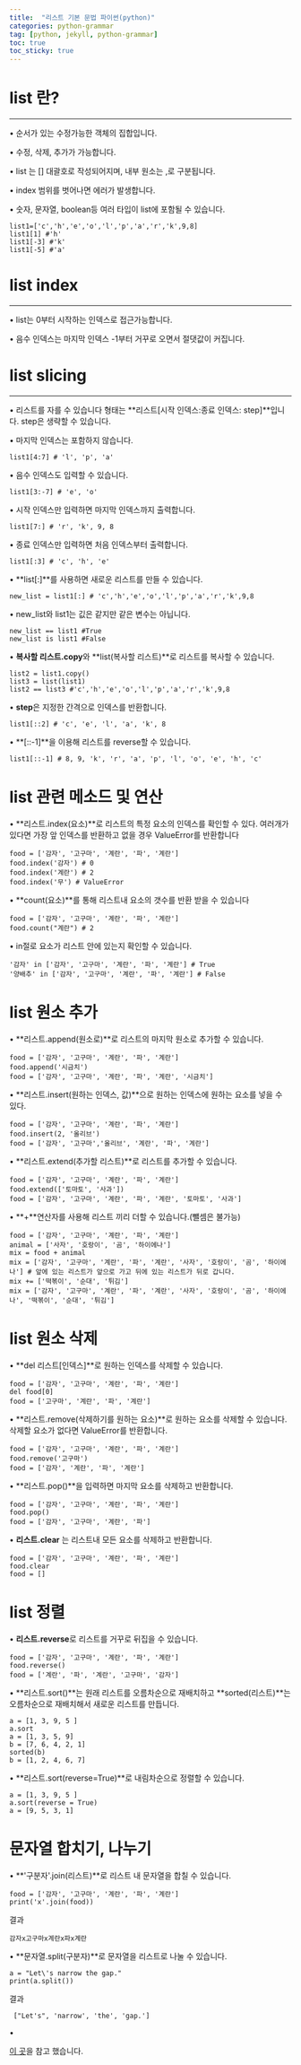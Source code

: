 ```yaml
---
title:  "리스트 기본 문법 파이썬(python)"
categories: python-grammar
tag: [python, jekyll, python-grammar]
toc: true
toc_sticky: true
---
```


# list 란?
---
• 순서가 있는 수정가능한 객체의 집합입니다.  


• 수정, 삭제, 추가가 가능합니다.  


• list 는 [] 대괄호로 작성되어지며, 내부 원소는 ,로 구분됩니다.  


• index 범위를 벗어나면 에러가 발생합니다.  


• 숫자, 문자열, boolean등 여러 타입이 list에 포함될 수 있습니다.  
```
list1=['c','h','e','o','l','p','a','r','k',9,8]
list1[1] #'h'
list1[-3] #'k'
list1[-5] #'a'
```

# list index
---
• list는 0부터 시작하는 인덱스로 접근가능합니다.  


• 음수 인덱스는 마지막 인덱스 -1부터 거꾸로 오면서 절댓값이 커집니다.

# list slicing
---
• 리스트를 자를 수 있습니다 형태는 **리스트[시작 인덱스:종료 인덱스: step]**입니다. step은 생략할 수 있습니다.


• 마지막 인덱스는 포함하지 않습니다.
```
list1[4:7] # 'l', 'p', 'a'
```
• 음수 인덱스도 입력할 수 있습니다.
```
list1[3:-7] # 'e', 'o'
```
• 시작 인덱스만 입력하면 마지막 인덱스까지 출력합니다.
```
list1[7:] # 'r', 'k', 9, 8
```
• 종료 인덱스만 입력하면 처음 인덱스부터 출력합니다.
```
list1[:3] # 'c', 'h', 'e'
```
• **list[:]**를 사용하면 새로운 리스트를 만들 수 있습니다.
```
new_list = list1[:] # 'c','h','e','o','l','p','a','r','k',9,8
```
• new_list와 list1는 깂은 같지만 같은 변수는 아닙니다.
```
new_list == list1 #True
new_list is list1 #False
```
• **복사할 리스트.copy**와 **list(복사할 리스트)**로 리스트를 복사할 수 있습니다.
```
list2 = list1.copy()
list3 = list(list1)
list2 == list3 #'c','h','e','o','l','p','a','r','k',9,8
```
• **step**은 지정한 간격으로 인덱스를 반환합니다.
```
list1[::2] # 'c', 'e', 'l', 'a', 'k', 8
```
• **[::-1]**을 이용해 리스트를 reverse할 수 있습니다.
```
list1[::-1] # 8, 9, 'k', 'r', 'a', 'p', 'l', 'o', 'e', 'h', 'c'
```
# list 관련 메소드 및 연산
• **리스트.index(요소)**로 리스트의 특정 요소의 인덱스를 확인할 수 있다. 여러개가 있다면 가장 앞 인덱스를 반환하고 없을 경우 ValueError를 반환합니다
```
food = ['감자', '고구마', '계란', '파', '계란']
food.index('감자') # 0
food.index('계란') # 2
food.index('무') # ValueError
```
• **count(요소)**를 통해 리스트내 요소의 갯수를 반환 받을 수 있습니다
```
food = ['감자', '고구마', '계란', '파', '계란']
food.count("계란") # 2
```
• in절로 요소가 리스트 안에 있는지 확인할 수 있습니다.
```
'감자' in ['감자', '고구마', '계란', '파', '계란'] # True
'양배추' in ['감자', '고구마', '계란', '파', '계란'] # False
```
# list 원소 추가
• **리스트.append(원소로)**로 리스트의 마지막 원소로 추가할 수 있습니다.
```
food = ['감자', '고구마', '계란', '파', '계란']
food.append('시금치')
food = ['감자', '고구마', '계란', '파', '계란', '시금치']
```
• **리스트.insert(원하는 인덱스, 값)**으로 원하는 인덱스에 원하는 요소를 넣을 수 있다.
```
food = ['감자', '고구마', '계란', '파', '계란']
food.insert(2, '올리브')
food = ['감자', '고구마','올리브', '계란', '파', '계란']
```
• **리스트.extend(추가할 리스트)**로 리스트를 추가할 수 있습니다.
```
food = ['감자', '고구마', '계란', '파', '계란']
food.extend(['토마토', '사과'])
food = ['감자', '고구마', '계란', '파', '계란', '토마토', '사과']
```
• **+**연산자를 사용해 리스트 끼리 더할 수 있습니다.(뺄셈은 불가능)
 ```
 food = ['감자', '고구마', '계란', '파', '계란']
 animal = ['사자', '호랑이', '곰', '하이에나']
 mix = food + animal
 mix = ['감자', '고구마', '계란', '파', '계란', '사자', '호랑이', '곰', '하이에나'] # 앞에 있는 리스트가 앞으로 가고 뒤에 있는 리스트가 뒤로 갑니다.
 mix += ['떡볶이', '순대', '튀김']
 mix = ['감자', '고구마', '계란', '파', '계란', '사자', '호랑이', '곰', '하이에나', '떡볶이', '순대', '튀김']
 ```
# list 원소 삭제
• **del 리스트[인덱스]**로 원하는 인덱스를 삭제할 수 있습니다.
```
food = ['감자', '고구마', '계란', '파', '계란']
del food[0]
food = ['고구마', '계란', '파', '계란']
```
• **리스트.remove(삭제하기를 원하는 요소)**로 원하는 요소를 삭제할 수 있습니다.삭제할 요소가 없다면 ValueError를 반환합니다.
```
food = ['감자', '고구마', '계란', '파', '계란']
food.remove('고구마')
food = ['감자', '계란', '파', '계란']
```
• **리스트.pop()**을 입력하면 마지막 요소를 삭제하고 반환합니다.
```
food = ['감자', '고구마', '계란', '파', '계란']
food.pop()
food = ['감자', '고구마', '계란', '파']
```
• **리스트.clear** 는 리스트내 모든 요소를 삭제하고 반환합니다.
```
food = ['감자', '고구마', '계란', '파', '계란']
food.clear
food = []
```
# list 정렬
• **리스트.reverse**로 리스트를 거꾸로 뒤집을 수 있습니다.
```
food = ['감자', '고구마', '계란', '파', '계란']
food.reverse()
food = ['계란', '파', '계란', '고구마', '감자']
```
• **리스트.sort()**는 원래 리스트를 오름차순으로 재배치하고 **sorted(리스트)**는 오름차순으로 재배치해서 새로운 리스트를 만듭니다.
```
a = [1, 3, 9, 5 ]
a.sort
a = [1, 3, 5, 9]
b = [7, 6, 4, 2, 1]
sorted(b)
b = [1, 2, 4, 6, 7]
```
• **리스트.sort(reverse=True)**로 내림차순으로 정렬할 수 있습니다.
```
a = [1, 3, 9, 5 ]
a.sort(reverse = True)
a = [9, 5, 3, 1]
```
# 문자열 합치기, 나누기
• **'구분자'.join(리스트)**로 리스트 내 문자열을 합칠 수 있습니다.
```
food = ['감자', '고구마', '계란', '파', '계란']
print('x'.join(food))
```
결과
```
감자x고구마x계란x파x계란
```
• **문자열.split(구분자)**로 문자열을 리스트로  나눌 수 있습니다.
```
a = "Let\'s narrow the gap." 
print(a.split())
```
결과
```
 ["Let's", 'narrow', 'the', 'gap.']
 ```
•

[이 곳](https://wikidocs.net/book/1553)을 참고 했습니다.